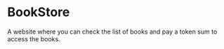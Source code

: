 # BookStore
A website where you can check the list of books and pay a token sum to access the books.
